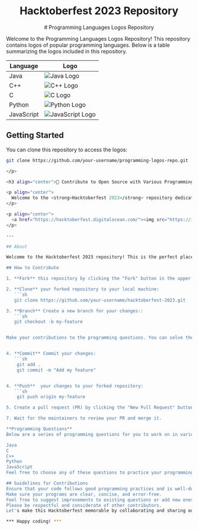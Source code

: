 <h1 align="center">Hacktoberfest 2023 Repository</h1>
<p align="center">
# Programming Languages Logos Repository

Welcome to the Programming Languages Logos Repository! This repository contains logos of popular programming languages. Below is a table summarizing the logos included in this repository.

| Language     | Logo                                            |
|--------------|-------------------------------------------------|
| Java         | ![Java Logo](java-logo.png)                   |
| C++          | ![C++ Logo](cpp-logo.png)                     |
| C            | ![C Logo](c-logo.png)                         |
| Python       | ![Python Logo](python-logo.png)               |
| JavaScript   | ![JavaScript Logo](javascript-logo.png)       |

## Getting Started

You can clone this repository to access the logos:

```bash
git clone https://github.com/your-username/programming-logos-repo.git

</p>

<h3 align="center">🚀 Contribute to Open Source with Various Programming Languages 🚀</h3>

<p align="center">
  Welcome to the <strong>Hacktoberfest 2023</strong> repository dedicated to various programming languages and questions!
</p>

<p align="center">
  <a href="https://hacktoberfest.digitalocean.com/"><img src="https://img.shields.io/badge/Hacktoberfest-2023-blueviolet" alt="Hacktoberfest 2023"></a>
</p>

---

## About

Welcome to the Hacktoberfest 2023 repository! This is the perfect place for you to contribute to open source during Hacktoberfest. We've curated a list of creative and challenging programming questions in various languages that you can tackle. Whether you're a beginner or an experienced developer, there's something for everyone to learn and contribute.

## How to Contribute

1. **Fork** this repository by clicking the "Fork" button in the upper right corner of this page.

2. **Clone** your forked repository to your local machine:
   ```sh
   git clone https://github.com/your-username/hacktoberfest-2023.git

3. **Branch** Create a new branch for your changes::
   ```sh
   git checkout -b my-feature


Make your contributions to the programming questions. You can solve the existing questions or add new programs.


4. **Commit** Commit your changes:
   ```sh
    git add .
    git commit -m "Add my feature"


4. **Push**  your changes to your forked repository:
   ```sh
    git push origin my-feature

5. Create a pull request (PR) by clicking the "New Pull Request" button on your forked repository. 6. Make sure to provide a detailed description of your changes.

7. Wait for the maintainers to review your PR and merge it.

**Programming Questions**
Below are a series of programming questions for you to work on in various languages:

Java
C
C++
Python
JavaScript
Feel free to choose any of these questions to practice your programming skills!

## Guidelines for Contributions
Ensure that your code follows good programming practices and is well-documented.
Make sure your programs are clear, concise, and error-free.
Feel free to suggest improvements to existing questions or add new ones.
Please be respectful and considerate of other contributors.
Let's make this Hacktoberfest memorable by collaborating and sharing our programming knowledge.

*** Happy coding! ***


